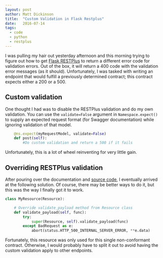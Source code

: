 ```yaml
---
layout: post
author: Matt Dickinson
title:  "Custom Validation in Flask Restplus"
date:   2016-07-14
tags:
  - code
  - python
  - restplus
---
```


I was pulling my hair out yesterday afternoon and this morning trying to figure out how to get [Flask RESTPlus](http://flask-restplus.readthedocs.io/en/stable/) to return a different error code
for validation errors. Out of the box, it will return a 400 code with the validation error messages (as it should). Unfortunately, I was tasked 
with writing an endpoint that would fulfill a previously determined contract; this contract expects either a 200 or a 500.

## Custom validation

One thought I had was to disable the RESTPlus validation and do my own validation. You can use the `validate=False` argument in `Namespace.expect()` to supply an expected request format 
(for Swagger documentation) while ignoring validation of that model.

```python
    @ns.expect(myRequestModel, validate=False)
    def post(self):
        #Do custom validation and return a 500 if it fails
```

Unfortunately, this is a lot of wheel reinventing for very little gain.

## Overriding RESTPlus validation

After pouring over the documentation and [source code](https://github.com/noirbizarre/flask-restplus), I eventually arrived at the following solution. Of course, there may be better ways to do it,
but this was the way I finally got it to work.

```python
class MyResource(Resource):

    # Override validate_payload method from Resource class
    def validate_payload(self, func):
        try:
            super(Resource, self).validate_payload(func)
        except BadRequest as e:
            abort(status.HTTP_500_INTERNAL_SERVER_ERROR, **e.data)
```

Fortunately, this resource was only used for this single non-conformant contract. Otherwise, I would probably have to split it out to avoid having the custom
validation apply to other endpoints.